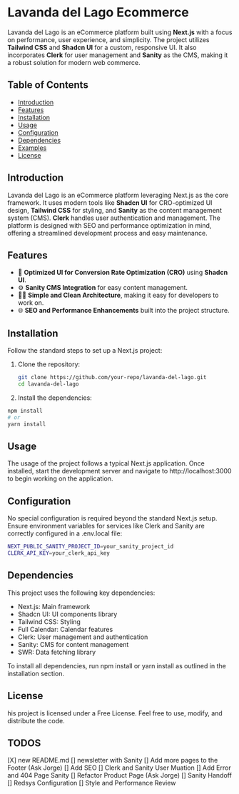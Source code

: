 # Lavanda del Lago Ecommerce

Lavanda del Lago is an eCommerce platform built using **Next.js** with a focus on performance, user experience, and simplicity. The project utilizes **Tailwind CSS** and **Shadcn UI** for a custom, responsive UI. It also incorporates **Clerk** for user management and **Sanity** as the CMS, making it a robust solution for modern web commerce.

## Table of Contents
- [Introduction](#introduction)
- [Features](#features)
- [Installation](#installation)
- [Usage](#usage)
- [Configuration](#configuration)
- [Dependencies](#dependencies)
- [Examples](#examples)
- [License](#license)

## Introduction
Lavanda del Lago is an eCommerce platform leveraging Next.js as the core framework. It uses modern tools like **Shadcn UI** for CRO-optimized UI design, **Tailwind CSS** for styling, and **Sanity** as the content management system (CMS). **Clerk** handles user authentication and management. The platform is designed with SEO and performance optimization in mind, offering a streamlined development process and easy maintenance.

## Features
- 🤑 **Optimized UI for Conversion Rate Optimization (CRO)** using **Shadcn UI**.
- ⚙️ **Sanity CMS Integration** for easy content management.
- 👨‍💻 **Simple and Clean Architecture**, making it easy for developers to work on.
- 🌐 **SEO and Performance Enhancements** built into the project structure.

## Installation
Follow the standard steps to set up a Next.js project:

1. Clone the repository:
   ```bash
   git clone https://github.com/your-repo/lavanda-del-lago.git
   cd lavanda-del-lago
   ```
2. Install the dependencies:
  ```bash	 
  npm install
  # or
  yarn install
  ```

## Usage
The usage of the project follows a typical Next.js application. Once installed, start the development server and navigate to http://localhost:3000 to begin working on the application.

## Configuration
No special configuration is required beyond the standard Next.js setup. Ensure environment variables for services like Clerk and Sanity are correctly configured in a .env.local file:
  ```bash	 
  NEXT_PUBLIC_SANITY_PROJECT_ID=your_sanity_project_id
  CLERK_API_KEY=your_clerk_api_key
  ```

## Dependencies
This project uses the following key dependencies:

- Next.js: Main framework
- Shadcn UI: UI components library
- Tailwind CSS: Styling
- Full Calendar: Calendar features
- Clerk: User management and authentication
- Sanity: CMS for content management
- SWR: Data fetching library

To install all dependencies, run npm install or yarn install as outlined in the installation section.

## License
his project is licensed under a Free License. Feel free to use, modify, and distribute the code.

## TODOS
[X] new README.md
[] newsletter with Sanity
[] Add more pages to the Footer (Ask Jorge)
[] Add SEO
[] Clerk and Sanity User Muation
[] Add Error and 404 Page Sanity
[] Refactor Product Page (Ask Jorge)
[] Sanity Handoff
[] Redsys Configuration
[] Style and Performance Review